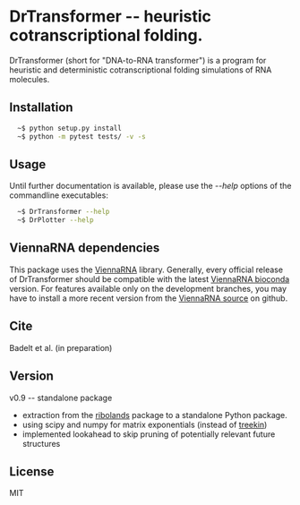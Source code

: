# DrTransformer -- heuristic cotranscriptional folding.

DrTransformer (short for "DNA-to-RNA transformer") is a program for heuristic
and deterministic cotranscriptional folding simulations of RNA molecules.

## Installation
```sh
  ~$ python setup.py install
  ~$ python -m pytest tests/ -v -s
```

## Usage
Until further documentation is available, please use the *--help* options of the 
commandline executables:
```sh
  ~$ DrTransformer --help
  ~$ DrPlotter --help
```

## ViennaRNA dependencies
This package uses the [ViennaRNA] library. Generally, every official release of
DrTransformer should be compatible with the latest [ViennaRNA bioconda] version.
For features available only on the development branches, you may have to install
a more recent version from the [ViennaRNA source] on github.

## Cite
Badelt et al. (in preparation)
 
## Version
v0.9 -- standalone package
  * extraction from the [ribolands] package to a standalone Python package.
  * using scipy and numpy for matrix exponentials (instead of [treekin])
  * implemented lookahead to skip pruning of potentially relevant future structures

## License
MIT

[//]: References
[ViennaRNA]: <http://www.tbi.univie.ac.at/RNA>
[ViennaRNA source]: <https://github.com/ViennaRNA/ViennaRNA>
[ViennaRNA bioconda]: <https://anaconda.org/bioconda/viennarna>
[ribolands]: <https://github.com/bad-ants-fleet/ribolands>
[treekin]: <https://github.com/ViennaRNA/Treekin>

